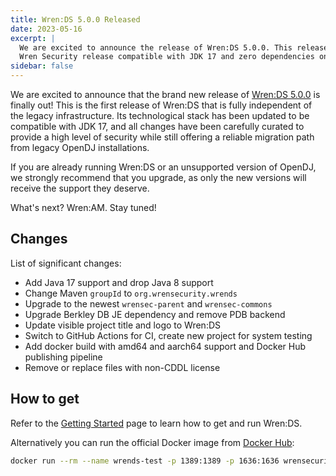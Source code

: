 ```yaml
---
title: Wren:DS 5.0.0 Released
date: 2023-05-16
excerpt: |
  We are excited to announce the release of Wren:DS 5.0.0. This release is the first official
  Wren Security release compatible with JDK 17 and zero dependencies on legacy infrastructure.
sidebar: false
---
```


<Post>

We are excited to announce that the brand new release of [Wren:DS 5.0.0](https://github.com/WrenSecurity/wrends/releases/5.0.0)
is finally out! This is the first release of Wren:DS that is fully independent of the legacy
infrastructure. Its technological stack has been updated to be compatible with JDK 17, and all
changes have been carefully curated to provide a high level of security while still offering
a reliable migration path from legacy OpenDJ installations.

If you are already running Wren:DS or an unsupported version of OpenDJ, we strongly recommend
that you upgrade, as only the new versions will receive the support they deserve.

What's next? Wren:AM. Stay tuned!

## Changes

List of significant changes:

* Add Java 17 support and drop Java 8 support
* Change Maven `groupId` to `org.wrensecurity.wrends`
* Upgrade to the newest `wrensec-parent` and `wrensec-commons`
* Upgrade Berkley DB JE dependency and remove PDB backend
* Update visible project title and logo to Wren:DS
* Switch to GitHub Actions for CI, create new project for system testing
* Add docker build with amd64 and aarch64 support and Docker Hub publishing pipeline
* Remove or replace files with non-CDDL license


## How to get

Refer to the [Getting Started](https://docs.wrensecurity.org/wrends/latest/getting-started.html) page to learn how to get and run Wren:DS.

Alternatively you can run the official Docker image from [Docker Hub](https://hub.docker.com/r/wrensecurity/wrends):

```bash
docker run --rm --name wrends-test -p 1389:1389 -p 1636:1636 wrensecurity/wrends:5.0.0
```

</Post>

